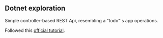 ## Dotnet exploration

Simple controller-based REST Api, resembling a "todo"'s app operations.

Followed this [official tutorial](https://learn.microsoft.com/en-us/aspnet/core/tutorials/first-web-api?view=aspnetcore-8.0&tabs=visual-studio).
